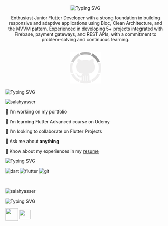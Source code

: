 <div align="center">
  <img src="https://readme-typing-svg.herokuapp.com?font=Fira+Code&size=28&duration=1&center=true&vCenter=true&repeat=false&width=444&height=77&lines=Hi+%F0%9F%91%8B%2C+I'm+Salah+Yasser" alt="Typing SVG">
</div>

<p align="center">
  Enthusiast Junior Flutter Developer with a strong foundation in building responsive and adaptive applications using Bloc, Clean Architecture, and the MVVM pattern. Experienced in developing 5+ projects integrated with Firebase, payment gateways, and REST APIs, with a commitment to problem-solving and continuous learning.
</p>

<br>

<div align="center" dir="auto">
  <animated-image data-catalyst="">
    <a target="_blank" rel="noopener noreferrer nofollow" href="https://raw.githubusercontent.com/AhmedFathyDev/AhmedFathyDev/main/GitHub.gif" data-target="animated-image.originalLink">
      <img src="https://raw.githubusercontent.com/AhmedFathyDev/AhmedFathyDev/main/GitHub.gif" alt="GitHub Octocat Logo" height="100" style="max-width: 100%; display: inline-block;" data-target="animated-image.originalImage">
    </a>
    <span class="AnimatedImagePlayer" data-target="animated-image.player" hidden="">
      <a data-target="animated-image.replacedLink" class="AnimatedImagePlayer-images" href="https://raw.githubusercontent.com/AhmedFathyDev/AhmedFathyDev/main/GitHub.gif" target="_blank"></a>
    </span>
  </animated-image>
</div>


![Typing SVG](https://readme-typing-svg.herokuapp.com?font=Fira+Code&size=24&pause=300&vCenter=true&multiline=true&width=150&height=64&lines=About+me)
          
<p align="left"> <img src="https://komarev.com/ghpvc/?username=salahyasser&label=Profile%20views&color=0e75b6&style=flat" alt="salahyasser"> </p>

🔭 I’m working on my portfolio

🌱 I’m learning Flutter Advanced course on Udemy

👯 I’m looking to collaborate on Flutter Projects

💬 Ask me about **anything**

📄 Know about my experiences in my [resume](https://flowcv.com/resume/ntha8a74tj)


![Typing SVG](https://readme-typing-svg.herokuapp.com?font=Fira+Code&size=24&pause=300&vCenter=true&multiline=true&width=300&height=64&lines=Languages+and+Tools)

<p align="left">
  <img src="https://www.vectorlogo.zone/logos/dartlang/dartlang-icon.svg" alt="dart" width="40" height="40">
  <img src="https://www.vectorlogo.zone/logos/flutterio/flutterio-icon.svg" alt="flutter" width="40" height="40">
  <img src="https://www.vectorlogo.zone/logos/git-scm/git-scm-icon.svg" alt="git" width="40" height="40">
</p>

<br>

<p><img align="center" src="https://github-readme-stats.vercel.app/api/top-langs?username=salahyasser&show_icons=true&locale=en&layout=compact" alt="salahyasser" /></p>


![Typing SVG](https://readme-typing-svg.herokuapp.com?font=Fira+Code&size=24&pause=300&vCenter=true&multiline=true&width=256&height=64&lines=Get+in+touch)

<p>
  <a href="https://www.linkedin.com/in/salahyasserallaithy" target="blank"><img align="center" src="https://cdn-icons-png.flaticon.com/128/15889/15889542.png" height="40" width="40"></a>
  <a href="https://www.linkedin.com/in/salahyasserallaithy" target="blank"><img align="center" src="https://raw.githubusercontent.com/rahuldkjain/github-profile-readme-generator/master/src/images/icons/Social/linked-in-alt.svg" height="30" width="35"></a>
</p>

